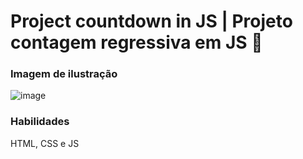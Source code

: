 # Project countdown in JS | Projeto contagem regressiva em JS 🚀

### Imagem de ilustração
![image](https://user-images.githubusercontent.com/62117863/198429188-78be10ec-a798-4b0f-831c-fd95ababef4a.png)


### Habilidades
HTML, CSS e JS

